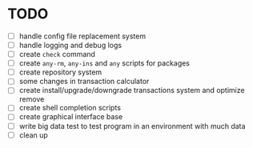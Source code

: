 
# TODO

- [ ] handle config file replacement system
- [ ] handle logging and debug logs
- [ ] create `check` command
- [ ] create `any-rm`, `any-ins` and `any` scripts for packages
- [ ] create repository system
- [ ] some changes in transaction calculator
- [ ] create install/upgrade/downgrade transactions system and optimize remove
- [ ] create shell completion scripts
- [ ] create graphical interface base
- [ ] write big data test to test program in an environment with much data
- [ ] clean up
